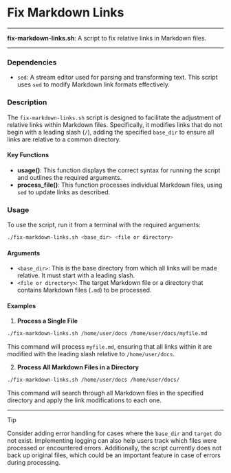# Fix Markdown Links 

---

**fix-markdown-links.sh**: A script to fix relative links in Markdown files.

---

### Dependencies

- `sed`: A stream editor used for parsing and transforming text. This script uses `sed` to modify Markdown link formats effectively.

### Description

The `fix-markdown-links.sh` script is designed to facilitate the adjustment of relative links within Markdown files. Specifically, it modifies links that do not begin with a leading slash (`/`), adding the specified `base_dir` to ensure all links are relative to a common directory.

#### Key Functions

- **usage()**: This function displays the correct syntax for running the script and outlines the required arguments.
- **process_file()**: This function processes individual Markdown files, using `sed` to update links as described.

### Usage

To use the script, run it from a terminal with the required arguments:

```bash
./fix-markdown-links.sh <base_dir> <file or directory>
```

#### Arguments
- `<base_dir>`: This is the base directory from which all links will be made relative. It must start with a leading slash.
- `<file or directory>`: The target Markdown file or a directory that contains Markdown files (`.md`) to be processed.

#### Examples

1. **Process a Single File**

```bash
./fix-markdown-links.sh /home/user/docs /home/user/docs/myfile.md
```

This command will process `myfile.md`, ensuring that all links within it are modified with the leading slash relative to `/home/user/docs`.

2. **Process All Markdown Files in a Directory**

```bash
./fix-markdown-links.sh /home/user/docs /home/user/docs/
```

This command will search through all Markdown files in the specified directory and apply the link modifications to each one.

---

> [!TIP]
> Consider adding error handling for cases where the `base_dir` and `target` do not exist. Implementing logging can also help users track which files were processed or encountered errors. Additionally, the script currently does not back up original files, which could be an important feature in case of errors during processing.